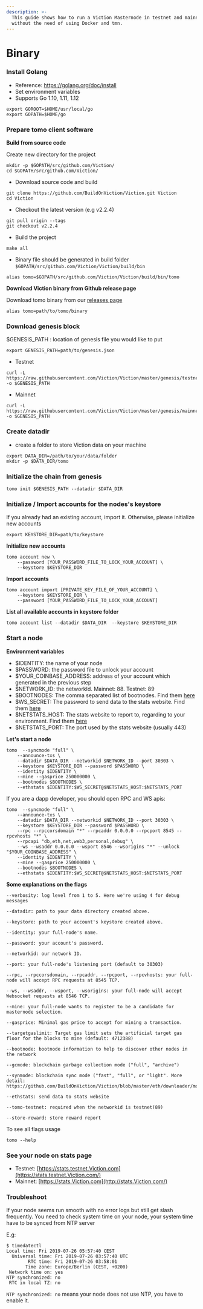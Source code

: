 ```yaml
---
description: >-
  This guide shows how to run a Viction Masternode in testnet and mainnet
  without the need of using Docker and tmn.
---
```


# Binary

### Install Golang <a href="#install-golang" id="install-golang"></a>

* Reference: https://golang.org/doc/install
* Set environment variables
* Supports Go 1.10, 1.11, 1.12

```
export GOROOT=$HOME/usr/local/go
export GOPATH=$HOME/go
```

### Prepare tomo client software <a href="#prepare-tomo-client-software" id="prepare-tomo-client-software"></a>

**Build from source code**

Create new directory for the project

```
mkdir -p $GOPATH/src/github.com/Viction/
cd $GOPATH/src/github.com/Viction/
```

* Download source code and build

```
git clone https://github.com/BuildOnViction/Viction.git Viction
cd Viction
```

* Checkout the latest version (e.g v2.2.4)

```
git pull origin --tags
git checkout v2.2.4
```

* Build the project

```
make all
```

* Binary file should be generated in build folder `$GOPATH/src/github.com/Viction/Viction/build/bin`

```
alias tomo=$GOPATH/src/github.com/Viction/Viction/build/bin/tomo
```

**Download Viction binary from Github release page**

Download tomo binary from our [releases page](https://github.com/BuildOnViction/Viction/releases)

```
alias tomo=path/to/tomo/binary
```

### Download genesis block <a href="#download-genesis-block" id="download-genesis-block"></a>

$GENESIS\_PATH : location of genesis file you would like to put

```
export GENESIS_PATH=path/to/genesis.json
```

* Testnet

```
curl -L https://raw.githubusercontent.com/Viction/Viction/master/genesis/testnet.json -o $GENESIS_PATH
```

* Mainnet

```
curl -L https://raw.githubusercontent.com/Viction/Viction/master/genesis/mainnet.json -o $GENESIS_PATH
```

### Create datadir <a href="#create-datadir" id="create-datadir"></a>

* create a folder to store Viction data on your machine

```
export DATA_DIR=/path/to/your/data/folder
mkdir -p $DATA_DIR/tomo
```

### Initialize the chain from genesis <a href="#initialize-the-chain-from-genesis" id="initialize-the-chain-from-genesis"></a>

```
tomo init $GENESIS_PATH --datadir $DATA_DIR
```

### Initialize / Import accounts for the nodes's keystore <a href="#initialize-import-accounts-for-the-nodess-keystore" id="initialize-import-accounts-for-the-nodess-keystore"></a>

If you already had an existing account, import it. Otherwise, please initialize new accounts

```
export KEYSTORE_DIR=path/to/keystore
```

**Initialize new accounts**

```
tomo account new \
    --password [YOUR_PASSWORD_FILE_TO_LOCK_YOUR_ACCOUNT] \
    --keystore $KEYSTORE_DIR
```

**Import accounts**

```
tomo account import [PRIVATE_KEY_FILE_OF_YOUR_ACCOUNT] \    
    --keystore $KEYSTORE_DIR \
    --password [YOUR_PASSWORD_FILE_TO_LOCK_YOUR_ACCOUNT]
```

**List all available accounts in keystore folder**

```
tomo account list --datadir $DATA_DIR  --keystore $KEYSTORE_DIR
```

### Start a node <a href="#start-a-node" id="start-a-node"></a>

**Environment variables**

* $IDENTITY: the name of your node
* $PASSWORD: the password file to unlock your account
* $YOUR\_COINBASE\_ADDRESS: address of your account which generated in the previous step
* $NETWORK\_ID: the networkId. Mainnet: 88. Testnet: 89
* $BOOTNODES: The comma separated list of bootnodes. Find them [here](https://docs.Viction.com/developer-guide/working-with-Viction/Viction-mainnet#bootnodes)
* $WS\_SECRET: The password to send data to the stats website. Find them [here](https://docs.Viction.com/developer-guide/working-with-Viction/Viction-mainnet#stats-websocket-secret)
* $NETSTATS\_HOST: The stats website to report to, regarding to your environment. Find them [here](https://docs.Viction.com/developer-guide/working-with-Viction/Viction-mainnet#stats-websocket-secret)
* $NETSTATS\_PORT: The port used by the stats website (usually 443)

**Let's start a node**

```
tomo  --syncmode "full" \
    --announce-txs \
    --datadir $DATA_DIR --networkid $NETWORK_ID --port 30303 \
    --keystore $KEYSTORE_DIR --password $PASSWORD \
    --identity $IDENTITY \
    --mine --gasprice 250000000 \
    --bootnodes $BOOTNODES \
    --ethstats $IDENTITY:$WS_SECRET@$NETSTATS_HOST:$NETSTATS_PORT
```

If you are a dapp developer, you should open RPC and WS apis:

```
tomo  --syncmode "full" \
    --announce-txs \
    --datadir $DATA_DIR --networkid $NETWORK_ID --port 30303 \
    --keystore $KEYSTORE_DIR --password $PASSWORD \
    --rpc --rpccorsdomain "*" --rpcaddr 0.0.0.0 --rpcport 8545 --rpcvhosts "*" \
    --rpcapi "db,eth,net,web3,personal,debug" \
    --ws --wsaddr 0.0.0.0 --wsport 8546 --wsorigins "*" --unlock "$YOUR_COINBASE_ADDRESS" \
    --identity $IDENTITY \
    --mine --gasprice 250000000 \
    --bootnodes $BOOTNODES \
    --ethstats $IDENTITY:$WS_SECRET@$NETSTATS_HOST:$NETSTATS_PORT
```

**Some explanations on the flags**

```
--verbosity: log level from 1 to 5. Here we're using 4 for debug messages

--datadir: path to your data directory created above.

--keystore: path to your account's keystore created above.

--identity: your full-node's name.

--password: your account's password.

--networkid: our network ID.

--port: your full-node's listening port (default to 30303)

--rpc, --rpccorsdomain, --rpcaddr, --rpcport, --rpcvhosts: your full-node will accept RPC requests at 8545 TCP.

--ws, --wsaddr, --wsport, --wsorigins: your full-node will accept Websocket requests at 8546 TCP.

--mine: your full-node wants to register to be a candidate for masternode selection.

--gasprice: Minimal gas price to accept for mining a transaction.

--targetgaslimit: Target gas limit sets the artificial target gas floor for the blocks to mine (default: 4712388)

--bootnode: bootnode information to help to discover other nodes in the network

--gcmode: blockchain garbage collection mode ("full", "archive")

--synmode: blockchain sync mode ("fast", "full", or "light". More detail: https://github.com/BuildOnViction/Viction/blob/master/eth/downloader/modes.go#L24)

--ethstats: send data to stats website

--tomo-testnet: required when the networkid is testnet(89)

--store-reward: store reward report
```

To see all flags usage

```
tomo --help
```

### See your node on stats page <a href="#see-your-node-on-stats-page" id="see-your-node-on-stats-page"></a>

* Testnet: [https://stats.testnet.Viction.com](https://stats.testnet.Viction.com/)
* Mainnet: [https://stats.Viction.com](http://stats.Viction.com/)

### Troubleshoot <a href="#troubleshoot" id="troubleshoot"></a>

If your node seems run smooth with no error logs but still get slash frequently. You need to check system time on your node, your system time have to be synced from NTP server

E.g:

```
$ timedatectl
Local time: Fri 2019-07-26 05:57:40 CEST
  Universal time: Fri 2019-07-26 03:57:40 UTC
        RTC time: Fri 2019-07-26 03:58:01
       Time zone: Europe/Berlin (CEST, +0200)
 Network time on: yes
NTP synchronized: no
 RTC in local TZ: no
```

`NTP synchronized: no` means your node does not use NTP, you have to enable it.
